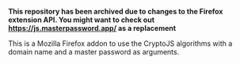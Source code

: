 **This repository has been archived due to changes to the Firefox extension API. You might want to check out https://js.masterpassword.app/ as a replacement**

This is a Mozilla Firefox addon to use the CryptoJS algorithms with a domain name and a master password as arguments.
